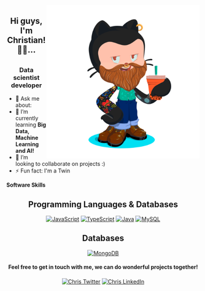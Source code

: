 <img align="right" src="https://github.com/stevecode21/stevecode21/blob/master/octocat_steve_nonbackground.png" alt="Steve" height=400px/>

<h2 align="center"> Hi guys, I'm Christian! 🤙🏻... <h2>
<h3 align="center">Data scientist developer</h3>

<ul>
  <li>💬 Ask me about: <br> 
    
  <li>🌱 I’m currently learning <b>Big Data, Machine Learning and AI!</b></li>
  <li>👯 I’m looking to collaborate on projects :)</li>
  <li>⚡ Fun fact: I'm a Twin 
</ul>


<summary><b>Software Skills</b></summary>
  <h2 align='center'>Programming Languages & Databases</h2>
      <p align="center">
        <a href="https://developer.mozilla.org/es/docs/Web/JavaScript" target="_blank"><img src="https://cdn.icon-icons.com/icons2/2108/PNG/512/javascript_icon_130900.png" alt="JavaScript" width="40" height="40"/><a/>
        <a href="https://www.typescriptlang.org/" target="_blank"><img src="https://cdn.icon-icons.com/icons2/2415/PNG/512/typescript_original_logo_icon_146317.png" alt="TypeScript" width="40" height="40"/><a/>
        <a href="https://www.java.com/es/" target="_blank"><img src="https://cdn.icon-icons.com/icons2/195/PNG/256/Java_23404.png" alt="Java" width="40" height="40"/><a/>
       <a href="https://www.mysql.com/" target="_blank"><img src="https://cdn.icon-icons.com/icons2/2415/PNG/512/mysql_original_wordmark_logo_icon_146417.png" alt="MySQL" width="40" height="40"/><a/>   
      </p>
          
  <h2 align='center'>Databases</h2>
    <p align="center">
       <a href="https://www.mongodb.com/3" target="_blank"><img src="https://cdn.icon-icons.com/icons2/2415/PNG/512/mongodb_original_wordmark_logo_icon_146425.png" alt="MongoDB" width="40" height="40"/><a/>
    </p>


<h4 align='center' class='hello'>Feel free to get in touch with me, we can do wonderful projects together!</h4>
<p align='center'>
  <a href="https://twitter.com/christiansaker" target="_blank"><img align="center" src="https://cdn.icon-icons.com/icons2/836/PNG/512/Twitter_icon-icons.com_66803.png" alt="Chris Twitter" height="20" width="20"/></a>
  <a href="https://www.linkedin.com/in/christian-saker-272083192/" onclick='window.open("https://www.linkedin.com/in/christian-saker-272083192/");return false;'><img align="center" src="https://cdn.icon-icons.com/icons2/2037/PNG/512/in_linked_linkedin_media_social_icon_124259.png" alt="Chris LinkedIn" height="20" width="20" /></a>
</p>


